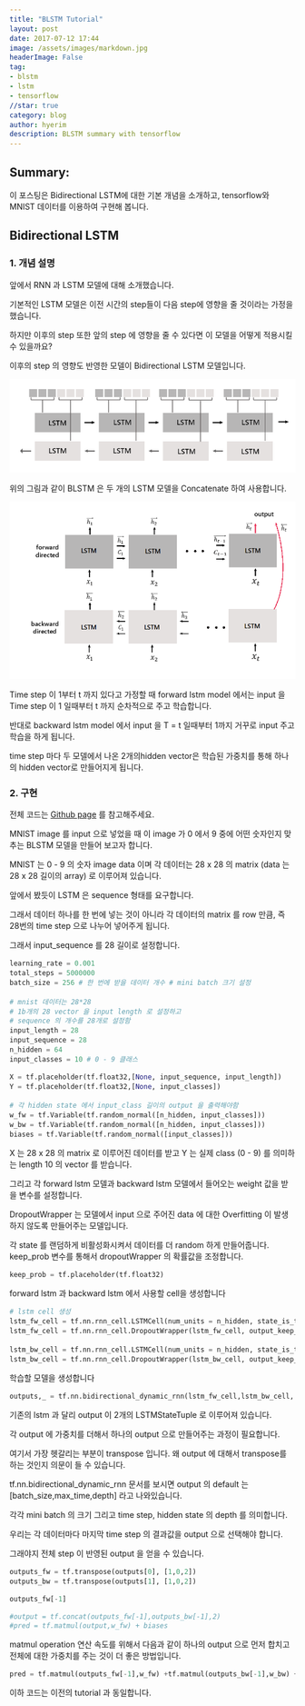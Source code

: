 ```yaml
---
title: "BLSTM Tutorial"
layout: post
date: 2017-07-12 17:44
image: /assets/images/markdown.jpg
headerImage: False
tag:
- blstm
- lstm
- tensorflow
//star: true
category: blog
author: hyerim
description: BLSTM summary with tensorflow
---
```


## Summary:

이 포스팅은 Bidirectional LSTM에 대한 기본 개념을 소개하고, tensorflow와 MNIST 데이터를 이용하여 구현해 봅니다. 



## Bidirectional LSTM 


### 1. 개념 설명

앞에서 RNN 과 LSTM 모델에 대해 소개했습니다. 

기본적인 LSTM 모델은 이전 시간의 step들이 다음 step에 영향을 줄 것이라는 가정을 했습니다. 

하지만 이후의 step 또한 앞의 step 에 영향을 줄 수 있다면 이 모델을 어떻게 적용시킬 수 있을까요? 

이후의 step 의 영향도 반영한 모델이 Bidirectional LSTM 모델입니다.


![BLSTM structure](/assets/images/BLSTM.PNG)

 위의 그림과 같이 BLSTM 은 두 개의 LSTM 모델을 Concatenate 하여 사용합니다. 
 
 
 ![BLSTM structure2](/assets/images/BLSTM2.PNG)
 
 
 
 Time step 이 1부터 t 까지 있다고 가정할 때 forward lstm model 에서는 input 을 Time step 이 1 일때부터 t 까지 순차적으로 주고 학습합니다. 
 
 반대로 backward lstm model 에서 input 을 T = t 일때부터 1까지 거꾸로 input 주고 학습을 하게 됩니다.  
 
 time step 마다 두 모델에서 나온 2개의hidden vector은 학습된 가중치를 통해 하나의 hidden vector로 만들어지게 됩니다.



### 2. 구현

 전체 코드는 [Github page](https://github.com/POZAlabs/pozalabs.github.io/) 를 참고해주세요.
 
 MNIST image 를 input 으로 넣었을 때 이 image 가 0 에서 9 중에 어떤 숫자인지 맞추는 BLSTM 모델을 만들어 보고자 합니다. 
  
 MNIST 는 0 - 9 의 숫자 image data 이며 각 데이터는 28 x 28 의 matrix (data 는 28 x 28 길이의 array) 로 이루어져 있습니다.


 앞에서 봤듯이 LSTM 은 sequence 형태를 요구합니다. 
 
 그래서 데이터 하나를 한 번에 넣는 것이 아니라 각 데이터의 matrix 를 row 만큼, 즉 28번의 time step 으로 나누어 넣어주게 됩니다. 
 
 그래서 input_sequence 를 28 길이로 설정합니다.


```python
learning_rate = 0.001
total_steps = 5000000
batch_size = 256 # 한 번에 받을 데이터 개수 # mini batch 크기 설정

# mnist 데이터는 28*28 
# 1b개의 28 vector 을 input length 로 설정하고 
# sequence 의 개수를 28개로 설정함
input_length = 28 
input_sequence = 28
n_hidden = 64
input_classes = 10 # 0 - 9 클래스
```


```python
X = tf.placeholder(tf.float32,[None, input_sequence, input_length])
Y = tf.placeholder(tf.float32,[None, input_classes])

# 각 hidden state 에서 input_class 길이의 output 을 출력해야함
w_fw = tf.Variable(tf.random_normal([n_hidden, input_classes]))
w_bw = tf.Variable(tf.random_normal([n_hidden, input_classes]))
biases = tf.Variable(tf.random_normal([input_classes]))
```

X 는 28 x 28 의 matrix 로 이루어진 데이터를 받고 Y 는 실제 class (0 - 9) 를 의미하는 length 10 의 vector 를 받습니다. 

그리고 각 forward lstm 모델과 backward lstm 모델에서 들어오는 weight 값을 받을 변수를 설정합니다. 

DropoutWrapper 는 모델에서 input 으로 주어진 data 에 대한 Overfitting 이 발생하지 않도록 만들어주는 모델입니다. 

각 state 를 랜덤하게 비활성화시켜서 데이터를 더 random 하게 만들어줍니다. keep_prob 변수를 통해서 dropoutWrapper 의 확률값을 조정합니다. 


```python
keep_prob = tf.placeholder(tf.float32)
```

forward lstm 과 backward lstm 에서 사용할 cell을 생성합니다


```python
# lstm cell 생성
lstm_fw_cell = tf.nn.rnn_cell.LSTMCell(num_units = n_hidden, state_is_tuple = True)
lstm_fw_cell = tf.nn.rnn_cell.DropoutWrapper(lstm_fw_cell, output_keep_prob=keep_prob)

lstm_bw_cell = tf.nn.rnn_cell.LSTMCell(num_units = n_hidden, state_is_tuple = True)
lstm_bw_cell = tf.nn.rnn_cell.DropoutWrapper(lstm_bw_cell, output_keep_prob=keep_prob)
```

학습할 모델을 생성합니다


```python
outputs,_ = tf.nn.bidirectional_dynamic_rnn(lstm_fw_cell,lstm_bw_cell, X, dtype = tf.float32)
```

기존의 lstm 과 달리 output 이 2개의 LSTMStateTuple 로 이루어져 있습니다. 

각 output 에 가중치를 더해서 하나의 output 으로 만들어주는 과정이 필요합니다.

여기서 가장 헷갈리는 부분이 transpose 입니다. 왜 output 에 대해서 transpose를 하는 것인지 의문이 들 수 있습니다.

tf.nn.bidirectional_dynamic_rnn 문서를 보시면 output 의 default 는 [batch_size,max_time,depth] 라고 나와있습니다. 

각각 mini batch 의 크기 그리고 time step, hidden state 의 depth 를 의미합니다. 

 우리는 각 데이터마다 마지막 time step 의 결과값을 output 으로 선택해야 합니다. 
 
 그래야지 전체 step 이 반영된 output 을 얻을 수 있습니다.


```python
outputs_fw = tf.transpose(outputs[0], [1,0,2])
outputs_bw = tf.transpose(outputs[1], [1,0,2])
```


```python
outputs_fw[-1]
```


```python
#output = tf.concat(outputs_fw[-1],outputs_bw[-1],2)
#pred = tf.matmul(output,w_fw) + biases
```

matmul operation 연산 속도를 위해서 다음과 같이 하나의 output 으로 먼저 합치고 전체에 대한 가중치를 주는 것이 더 좋은 방법입니다.


```python
pred = tf.matmul(outputs_fw[-1],w_fw) +tf.matmul(outputs_bw[-1],w_bw) + biases
```

이하 코드는 이전의 tutorial 과 동일합니다.
